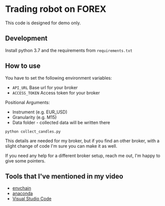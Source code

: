 # Trading robot on FOREX

This code is designed for demo only.

## Development

Install python 3.7 and the requirements from `requirements.txt`

## How to use

You have to set the following environment variables:
- `API_URL` Base url for your broker
- `ACCESS_TOKEN` Access token for your broker

Positional Arguments:
- Instrument (e.g. EUR_USD)
- Granularity (e.g. M15)
- Data folder - collected data will be written there

```shell
python collect_candles.py 
```

This details are needed for my broker, but if you find
an other broker, with a slight change of code I'm sure you can make it as well.

If you need any help for a different broker setup, reach me out,
I'm happy to give some pointers.

## Tools that I've mentioned in my video

- [envchain](https://github.com/sorah/envchain)
- [anaconda](https://anaconda.org)
- [Visual Studio Code](https://code.visualstudio.com)
